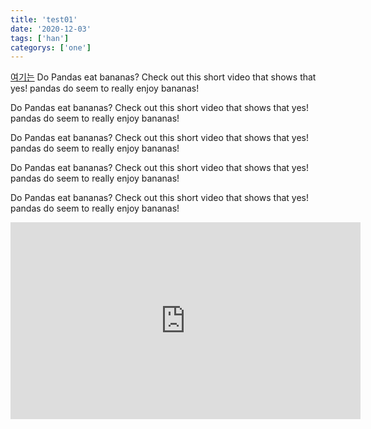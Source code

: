 ```yaml
---
title: 'test01'
date: '2020-12-03'
tags: ['han']
categorys: ['one']
---
```

[여기는](http://172.30.1.3:8001/test/)
Do Pandas eat bananas? Check out this short video that shows that yes! pandas do
seem to really enjoy bananas!

Do Pandas eat bananas? Check out this short video that shows that yes! pandas do
seem to really enjoy bananas!

Do Pandas eat bananas? Check out this short video that shows that yes! pandas do
seem to really enjoy bananas!

Do Pandas eat bananas? Check out this short video that shows that yes! pandas do
seem to really enjoy bananas!

Do Pandas eat bananas? Check out this short video that shows that yes! pandas do
seem to really enjoy bananas!

<iframe width="560" height="315" src="https://www.youtube.com/embed/4SZl1r2O_bY" frameborder="0" allowfullscreen></iframe>